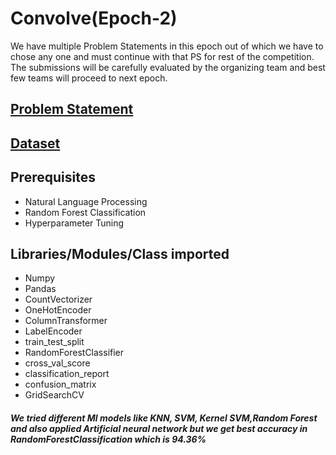 # Convolve(Epoch-2)

We have multiple Problem Statements in this epoch out of which we have to chose any one and must continue with that PS for rest of the competition. The submissions will be carefully evaluated by the organizing team and best few teams will proceed to next epoch.

## [Problem Statement](https://github.com/pranshu79/CommitResultPrediction/blob/main/Problem%20Statement%202.pdf)

## [Dataset](https://github.com/pranshu79/CommitResultPrediction/blob/main/Dataset.xlsx)

## Prerequisites

- Natural Language Processing 
- Random Forest Classification
- Hyperparameter Tuning

## Libraries/Modules/Class imported

- Numpy
- Pandas
- CountVectorizer
- OneHotEncoder
- ColumnTransformer
- LabelEncoder
- train_test_split
- RandomForestClassifier
- cross_val_score
- classification_report
- confusion_matrix
- GridSearchCV

##### We tried different Ml models like KNN, SVM, Kernel SVM,Random Forest and also applied Artificial neural network but we get best accuracy in RandomForestClassification which is 94.36%















